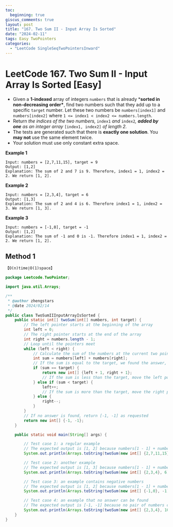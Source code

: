 ```yaml
---
toc:
  beginning: true
giscus_comments: true
layout: post
title: "167. Two Sum II - Input Array Is Sorted"
date: "2024-02-11"
tags: Easy TwoPointers
categories:
  - "LeetCode SingleSeqTwoPointersInward"
---
```


# LeetCode 167. Two Sum II - Input Array Is Sorted [Easy]

- Given a **1-indexed** array of integers `numbers` that is already ***sorted in non-decreasing order\***, find two numbers such that they add up to a specific `target` number. Let these two numbers be `numbers[index1]` and `numbers[index2]` where `1 <= index1 < index2 <= numbers.length`.
- Return *the indices of the two numbers,* `index1` *and* `index2`*, **added by one** as an integer array* `[index1, index2]` *of length 2.*
- The tests are generated such that there is **exactly one solution**. You **may not** use the same element twice.
- Your solution must use only constant extra space.

**Example 1**

```
Input: numbers = [2,7,11,15], target = 9
Output: [1,2]
Explanation: The sum of 2 and 7 is 9. Therefore, index1 = 1, index2 = 2. We return [1, 2].
```

**Example 2**

```
Input: numbers = [2,3,4], target = 6
Output: [1,3]
Explanation: The sum of 2 and 4 is 6. Therefore index1 = 1, index2 = 3. We return [1, 3].
```

**Example 3**

```
Input: numbers = [-1,0], target = -1
Output: [1,2]
Explanation: The sum of -1 and 0 is -1. Therefore index1 = 1, index2 = 2. We return [1, 2].
```

## Method 1

```tex
【O(n)time∣O(1)space】
```

```java
package Leetcode.TwoPointer;

import java.util.Arrays;

/**
 * @author zhengstars
 * @date 2024/02/14
 */
public class TwoSumIIInputArrayIsSorted {
    public static int[] twoSum(int[] numbers, int target) {
        // The left pointer starts at the beginning of the array
        int left = 0;
        // The right pointer starts at the end of the array
        int right = numbers.length - 1;
        // Loop until the pointers meet
        while (left < right) {
            // Calculate the sum of the numbers at the current two pointers
            int sum = numbers[left] + numbers[right];
            // If the sum is equal to the target, we found the answer, then return it
            if (sum == target) {
                return new int[] {left + 1, right + 1};
                // If the sum is less than the target, move the left pointer to right to increase the sum
            } else if (sum < target) {
                left++;
                // If the sum is more than the target, move the right pointer to left to decrease the sum
            } else {
                right--;
            }
        }
        // If no answer is found, return [-1, -1] as requested
        return new int[] {-1, -1};
    }

    public static void main(String[] args) {

        // Test case 1: a regular example
        // The expected output is [1, 2] because numbers[1 - 1] + numbers[2 - 1] = 2 + 7 = 9
        System.out.println(Arrays.toString(twoSum(new int[] {2,7,11,15}, 9)));

        // Test case 2: another example
        // The expected output is [1, 3] because numbers[1 - 1] + numbers[3 - 1] = 2 + 4 = 6
        System.out.println(Arrays.toString(twoSum(new int[] {2,3,4}, 6)));

        // Test case 3: an example contains negative numbers
        // The expected output is [1, 2] because numbers[1 - 1] + numbers[2 - 1] = -1 + 0 = -1
        System.out.println(Arrays.toString(twoSum(new int[] {-1,0}, -1)));

        // Test case 4: an example that no answer can be found
        // The expected output is [-1, -1] because no pair of numbers can add up to 10
        System.out.println(Arrays.toString(twoSum(new int[] {2,3,4}, 10)));
    }
}

```

